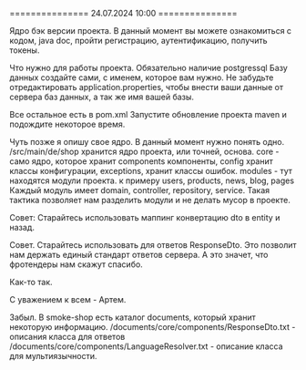 =============== 24.07.2024 10:00 ===============


Ядро бэк версии проекта.
В данный момент вы можете ознакомиться с кодом, java doc, пройти регистрацию, аутентификацию, получить токены.

Что нужно для работы проекта.
Обязательно наличие postgressql
Базу данных создайте сами, с именем, которое вам нужно.
Не забудьте отредактировать application.properties, чтобы внести ваши данные от сервера баз данных, а так же имя вашей базы.

Все остальное есть в pom.xml
Запустите обновление проекта maven и подождите некоторое время.

Чуть позже я опишу свое ядро.
В данный момент нужно понять одно.
/src/main/de/shop
хранится ядро проекта, или точней, основа.
core - само ядро, которое хранит components компоненты, config хранит классы конфигурации, exceptions, хранит классы ошибок.
modules - тут находятся модули проекта. к примеру users, products, news, blog, pages
Каждый модуль имеет domain, controller, repository, service.
Такая тактика позволяет нам разделить модули и не делать мусор в проекте.

Совет: Старайтесь использовать маппинг конвертацию dto в entity и назад.

Совет. Старайтесь использовать для ответов ResponseDto.
Это позволит нам держать единый стандарт ответов сервера.
А это значет, что фротендеры нам скажут спасибо.

Как-то так.

С уважением к всем - Артем.

Забыл.
В smoke-shop есть каталог documents, который хранит некоторую информацию.
/documents/core/components/ResponseDto.txt - описания класса для ответов
/documents/core/components/LanguageResolver.txt - описание класса для мультиязычности.
